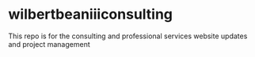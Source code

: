 # wilbertbeaniiiconsulting
This repo is for the consulting and professional services website updates and project management
